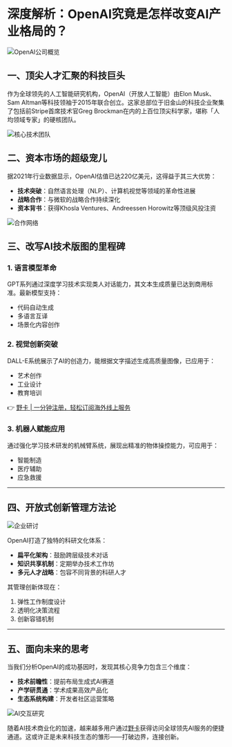 # 深度解析：OpenAI究竟是怎样改变AI产业格局的？

![OpenAI公司概览](https://bbtdd.com/wp-content/uploads/img/6922127027865464.webp)

## 一、顶尖人才汇聚的科技巨头
作为全球领先的人工智能研究机构，OpenAI（开放人工智能）由Elon Musk、Sam Altman等科技领袖于2015年联合创立。这家总部位于旧金山的科技企业聚集了包括前Stripe首席技术官Greg Brockman在内的上百位顶尖科学家，堪称「人均领域专家」的硬核团队。

![核心技术团队](https://bbtdd.com/wp-content/uploads/img/86720009468691.webp)

## 二、资本市场的超级宠儿
据2021年行业数据显示，OpenAI估值已达220亿美元，这得益于其三大优势：
- **技术突破**：自然语言处理（NLP）、计算机视觉等领域的革命性进展
- **战略合作**：与微软的战略合作持续深化
- **资本背书**：获得Khosla Ventures、Andreessen Horowitz等顶级风投注资

![合作网络](https://bbtdd.com/wp-content/uploads/img/74985204649.webp)

## 三、改写AI技术版图的里程碑
### 1. 语言模型革命
GPT系列通过深度学习技术实现类人对话能力，其文本生成质量已达到商用标准。最新模型支持：
- 代码自动生成
- 多语言互译
- 场景化内容创作

### 2. 视觉创新突破
DALL-E系统展示了AI的创造力，能根据文字描述生成高质量图像，已应用于：
- 艺术创作
- 工业设计
- 教育培训

👉 [野卡 | 一分钟注册，轻松订阅海外线上服务](https://bbtdd.com/yeka)

### 3. 机器人赋能应用
通过强化学习技术研发的机械臂系统，展现出精准的物体操控能力，可应用于：
- 智能制造
- 医疗辅助
- 应急救援

---

## 四、开放式创新管理方法论
![企业研讨](https://bbtdd.com/wp-content/uploads/img/1217723796784.webp)

OpenAI打造了独特的科研文化体系：
- **扁平化架构**：鼓励跨层级技术对话
- **知识共享机制**：定期举办技术工作坊
- **多元人才战略**：包容不同背景的科研人才

其管理创新体现在：
1. 弹性工作制度设计
2. 透明化决策流程
3. 创新容错机制

---

## 五、面向未来的思考
当我们分析OpenAI的成功基因时，发现其核心竞争力包含三个维度：
- **技术前瞻性**：提前布局生成式AI赛道
- **产学研贯通**：学术成果高效产品化
- **生态系统构建**：开发者社区运营策略

![AI交互研究](https://bbtdd.com/wp-content/uploads/img/7286101579101376.webp)

随着AI技术商业化的加速，越来越多用户通过[野卡](https://bbtdd.com/yeka)获得访问全球领先AI服务的便捷通道。这或许正是未来科技生态的雏形——打破边界，连接创新。